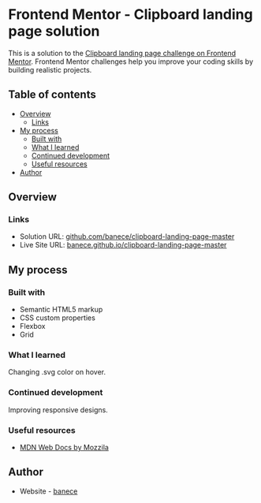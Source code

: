# Frontend Mentor - Clipboard landing page solution

This is a solution to the [Clipboard landing page challenge on Frontend Mentor](https://www.frontendmentor.io/challenges/clipboard-landing-page-5cc9bccd6c4c91111378ecb9). Frontend Mentor challenges help you improve your coding skills by building realistic projects. 

## Table of contents

- [Overview](#overview)
  - [Links](#links)
- [My process](#my-process)
  - [Built with](#built-with)
  - [What I learned](#what-i-learned)
  - [Continued development](#continued-development)
  - [Useful resources](#useful-resources)
- [Author](#author)

## Overview

### Links

- Solution URL: [github.com/banece/clipboard-landing-page-master](https://github.com/banece/clipboard-landing-page-master)
- Live Site URL: [banece.github.io/clipboard-landing-page-master](https://banece.github.io/clipboard-landing-page-master/)

## My process

### Built with

- Semantic HTML5 markup
- CSS custom properties
- Flexbox
- Grid

### What I learned

Changing .svg color on hover.

### Continued development

Improving responsive designs.

### Useful resources

- [MDN Web Docs by Mozzila](https://developer.mozilla.org/en-US/) 

## Author

- Website - [banece](https://github.com/banece)